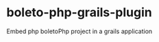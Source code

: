 boleto-php-grails-plugin
========================

Embed php boletoPhp project in a grails application
